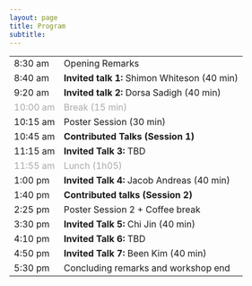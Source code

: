 ```yaml
---
layout: page
title: Program
subtitle: 
---
```


<div class='program-table' style='font-size: 10pt; width:100%;' align="center">

<table>
  <tr>
    <td>8:30 am</td>
    <td>Opening Remarks</td>
  </tr>
  <tr>
    <td>8:40 am</td>
    <td><b>Invited talk 1:</b> Shimon Whiteson (40 min)</td>
  </tr>
  <tr>
    <td>9:20 am</td>
    <td><b>Invited talk 2:</b> Dorsa Sadigh (40 min)</td>
  </tr>
  <tr style='color:darkgray;'>
    <td>10:00 am</td>
    <td>Break (15 min)</td>
  </tr>
  <tr>
    <td>10:15 am</td>
    <td>Poster Session (30 min)</td>
  </tr>
  <tr>
    <td>10:45 am</td>
    <td><b>Contributed Talks (Session 1)</b></td>
  </tr>
  <tr>
    <td>11:15 am</td>
    <td><b>Invited Talk 3:</b> TBD</td>
  </tr>
  <tr style='color:darkgray;'>
    <td>11:55 am</td>
    <td>Lunch (1h05)</td>
  </tr>
   <tr>
    <td>1:00 pm </td>
    <td><b>Invited Talk 4:</b> Jacob Andreas (40 min)</td>
  </tr>
  <tr>
    <td>1:40 pm</td>
    <td><b>Contributed talks (Session 2)</b></td>
  </tr>
  <tr>
    <td>2:25 pm</td>
    <td>Poster Session 2 + Coffee break</td>
  </tr>
  <tr>
    <td>3:30 pm</td>
    <td><b>Invited Talk 5:</b> Chi Jin (40 min)</td>
  </tr>
    <tr>
    <td>4:10 pm</td>
    <td><b>Invited Talk 6:</b> TBD </td>
  </tr>
  <tr>
    <td>4:50 pm</td>
    <td><b> Invited Talk 7:</b> Been Kim (40 min)</td>
  </tr>
  <tr>
    <td>5:30 pm</td>
    <td>Concluding remarks and workshop end</td>
  </tr>

</table>

</div>


